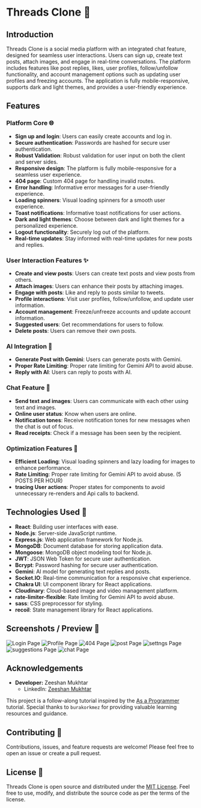 # Threads Clone 🧵

## Introduction

Threads Clone is a social media platform with an integrated chat feature, designed for seamless user interactions. Users can sign up, create text posts, attach images, and engage in real-time conversations. The platform includes features like post replies, likes, user profiles, follow/unfollow functionality, and account management options such as updating user profiles and freezing accounts. The application is fully mobile-responsive, supports dark and light themes, and provides a user-friendly experience.

## Features

### Platform Core 🌐

- **Sign up and login**: Users can easily create accounts and log in.
- **Secure authentication**: Passwords are hashed for secure user authentication.
- **Robust Validation**: Robust validation for user input on both the client and server sides.
- **Responsive design**: The platform is fully mobile-responsive for a seamless user experience.
- **404 page**: Custom 404 page for handling invalid routes.
- **Error handling**: Informative error messages for a user-friendly experience.
- **Loading spinners**: Visual loading spinners for a smooth user experience.
- **Toast notifications**: Informative toast notifications for user actions.
- **Dark and light themes**: Choose between dark and light themes for a personalized experience.
- **Logout functionality**: Securely log out of the platform.
- **Real-time updates**: Stay informed with real-time updates for new posts and replies.

### User Interaction Features ✨

- **Create and view posts**: Users can create text posts and view posts from others.
- **Attach images**: Users can enhance their posts by attaching images.
- **Engage with posts**: Like and reply to posts similar to tweets.
- **Profile interactions**: Visit user profiles, follow/unfollow, and update user information.
- **Account management**: Freeze/unfreeze accounts and update account information.
- **Suggested users**: Get recommendations for users to follow.
- **Delete posts**: Users can remove their own posts.

### AI Integration 🤖

- **Generate Post with Gemini**: Users can generate posts with Gemini.
- **Proper Rate Limiting**: Proper rate limiting for Gemini API to avoid abuse.
- **Reply with AI**: Users can reply to posts with AI.

### Chat Feature 💬

- **Send text and images**: Users can communicate with each other using text and images.
- **Online user status**: Know when users are online.
- **Notification tones**: Receive notification tones for new messages when the chat is out of focus.
- **Read receipts**: Check if a message has been seen by the recipient.

### Optimization Features 🚀

- **Efficient Loading**: Visual loading spinners and lazy loading for images to enhance performance.
- **Rate Limiting**: Proper rate limiting for Gemini API to avoid abuse. (5 POSTS PER HOUR)
- **tracing User actions**: Proper states for components to avoid unnecessary re-renders and Api calls to backend.

## Technologies Used 🚀

- **React**: Building user interfaces with ease.
- **Node.js**: Server-side JavaScript runtime.
- **Express.js**: Web application framework for Node.js.
- **MongoDB**: Document database for storing application data.
- **Mongoose**: MongoDB object modeling tool for Node.js.
- **JWT**: JSON Web Token for secure user authentication.
- **Bcrypt**: Password hashing for secure user authentication.
- **Gemini**: AI model for generating text replies and posts.
- **Socket.IO**: Real-time communication for a responsive chat experience.
- **Chakra UI**: UI component library for React applications.
- **Cloudinary**: Cloud-based image and video management platform.
- **rate-limiter-flexible**: Rate limiting for Gemini API to avoid abuse.
- **sass**: CSS preprocessor for styling.
- **recoil**: State management library for React applications.

## Screenshots / Preview 📸

![Login Page](./client/public/loginPage.png)
![Profile Page](./client/public/updateProfile.png)
![404 Page](./client/public/404.png)
![post Page](./client/public/post.png)
![settngs Page](./client/public/settings.png)
![suggestions Page](./client/public/suggestedUser.png)
![chat Page](./client/public/chat.png)

## Acknowledgements

- **Developer:** Zeeshan Mukhtar
  - LinkedIn: [Zeeshan Mukhtar](https://www.linkedin.com/in/zeeshanmukhtar1/)

This project is a follow-along tutorial inspired by the [As a Programmer](https://www.youtube.com/playlist?list=PLNEhktk_WNzr2sgIyas0DDcUFRrmSe42Q) tutorial. Special thanks to `burakorkmez` for providing valuable learning resources and guidance.

## Contributing 🤝

Contributions, issues, and feature requests are welcome! Please feel free to open an issue or create a pull request.

## License 📜

Threads Clone is open source and distributed under the [MIT License](LICENSE). Feel free to use, modify, and distribute the source code as per the terms of the license.
